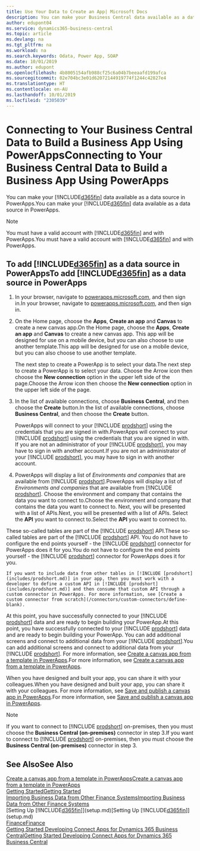 ```yaml
---
title: Use Your Data to Create an App| Microsoft Docs
description: You can make your Business Central data available as a data source and specify an OData URL of your web services to build a business app using PowerApps.
author: edupont04
ms.service: dynamics365-business-central
ms.topic: article
ms.devlang: na
ms.tgt_pltfrm: na
ms.workload: na
ms.search.keywords: Odata, Power App, SOAP
ms.date: 10/01/2019
ms.author: edupont
ms.openlocfilehash: 4b8005154afb988cf25c6a04b7beeaafd199afca
ms.sourcegitcommit: 02e704bc3e01d62072144919774f1244c42827e4
ms.translationtype: HT
ms.contentlocale: en-AU
ms.lasthandoff: 10/01/2019
ms.locfileid: "2305039"
---
```

# <a name="connecting-to-your-business-central-data-to-build-a-business-app-using-powerapps"></a><span data-ttu-id="8a2ec-103">Connecting to Your Business Central Data to Build a Business App Using PowerApps</span><span class="sxs-lookup"><span data-stu-id="8a2ec-103">Connecting to Your Business Central Data to Build a Business App Using PowerApps</span></span>
<span data-ttu-id="8a2ec-104">You can make your [!INCLUDE[d365fin](includes/d365fin_md.md)] data available as a data source in PowerApps.</span><span class="sxs-lookup"><span data-stu-id="8a2ec-104">You can make your [!INCLUDE[d365fin](includes/d365fin_md.md)] data available as a data source in PowerApps.</span></span>  

> [!NOTE]  
>   <span data-ttu-id="8a2ec-105">You must have a valid account with [!INCLUDE[d365fin](includes/d365fin_md.md)] and with PowerApps.</span><span class="sxs-lookup"><span data-stu-id="8a2ec-105">You must have a valid account with [!INCLUDE[d365fin](includes/d365fin_md.md)] and with PowerApps.</span></span>  

## <a name="to-add-included365finincludesd365fin_mdmd-as-a-data-source-in-powerapps"></a><span data-ttu-id="8a2ec-106">To add [!INCLUDE[d365fin](includes/d365fin_md.md)] as a data source in PowerApps</span><span class="sxs-lookup"><span data-stu-id="8a2ec-106">To add [!INCLUDE[d365fin](includes/d365fin_md.md)] as a data source in PowerApps</span></span>
1. <span data-ttu-id="8a2ec-107">In your browser, navigate to [powerapps.microsoft.com](https://powerapps.microsoft.com/en-us/), and then sign in.</span><span class="sxs-lookup"><span data-stu-id="8a2ec-107">In your browser, navigate to [powerapps.microsoft.com](https://powerapps.microsoft.com/en-us/), and then sign in.</span></span>
2. <span data-ttu-id="8a2ec-108">On the Home page, choose the **Apps**, **Create an app** and **Canvas** to create a new canvas app.</span><span class="sxs-lookup"><span data-stu-id="8a2ec-108">On the Home page, choose the **Apps**, **Create an app** and **Canvas** to create a new canvas app.</span></span> <span data-ttu-id="8a2ec-109">This app will be designed for use on a mobile device, but you can also choose to use another template.</span><span class="sxs-lookup"><span data-stu-id="8a2ec-109">This app will be designed for use on a mobile device, but you can also choose to use another template.</span></span>

    <span data-ttu-id="8a2ec-110">The next step to create a PowerApp is to select your data.</span><span class="sxs-lookup"><span data-stu-id="8a2ec-110">The next step to create a PowerApp is to select your data.</span></span> <span data-ttu-id="8a2ec-111">Choose the Arrow icon then choose the **New connection** option in the upper left side of the page.</span><span class="sxs-lookup"><span data-stu-id="8a2ec-111">Choose the Arrow icon then choose the **New connection** option in the upper left side of the page.</span></span>
3. <span data-ttu-id="8a2ec-112">In the list of available connections, choose **Business Central**, and then choose the **Create** button.</span><span class="sxs-lookup"><span data-stu-id="8a2ec-112">In the list of available connections, choose **Business Central**, and then choose the **Create** button.</span></span>

    <span data-ttu-id="8a2ec-113">PowerApps will connect to your [!INCLUDE [prodshort](includes/prodshort.md)] using the credentials that you are signed in with.</span><span class="sxs-lookup"><span data-stu-id="8a2ec-113">PowerApps will connect to your [!INCLUDE [prodshort](includes/prodshort.md)] using the credentials that you are signed in with.</span></span> <span data-ttu-id="8a2ec-114">If you are not an administrator of your [!INCLUDE [prodshort](includes/prodshort.md)], you may have to sign in with another account.</span><span class="sxs-lookup"><span data-stu-id="8a2ec-114">If you are not an administrator of your [!INCLUDE [prodshort](includes/prodshort.md)], you may have to sign in with another account.</span></span>  

4.  <span data-ttu-id="8a2ec-115">PowerApps will display a list of *Environments and companies* that are available from [!INCLUDE [prodshort](includes/prodshort.md)].</span><span class="sxs-lookup"><span data-stu-id="8a2ec-115">PowerApps will display a list of *Environments and companies* that are available from [!INCLUDE [prodshort](includes/prodshort.md)].</span></span> <span data-ttu-id="8a2ec-116">Choose the environment and company that contains the data you want to connect to.</span><span class="sxs-lookup"><span data-stu-id="8a2ec-116">Choose the environment and company that contains the data you want to connect to.</span></span> <span data-ttu-id="8a2ec-117">Next, you will be presented with a list of APIs.</span><span class="sxs-lookup"><span data-stu-id="8a2ec-117">Next, you will be presented with a list of APIs.</span></span> <span data-ttu-id="8a2ec-118">Select the **API** you want to connect to.</span><span class="sxs-lookup"><span data-stu-id="8a2ec-118">Select the **API** you want to connect to.</span></span>

<span data-ttu-id="8a2ec-119">These so-called tables are part of the [!INCLUDE [prodshort](includes/prodshort.md)] API.</span><span class="sxs-lookup"><span data-stu-id="8a2ec-119">These so-called tables are part of the [!INCLUDE [prodshort](includes/prodshort.md)] API.</span></span> <span data-ttu-id="8a2ec-120">You do not have to configure the end points yourself - the [!INCLUDE [prodshort](includes/prodshort.md)] connector for PowerApps does it for you.</span><span class="sxs-lookup"><span data-stu-id="8a2ec-120">You do not have to configure the end points yourself - the [!INCLUDE [prodshort](includes/prodshort.md)] connector for PowerApps does it for you.</span></span>  

    If you want to include data from other tables in [!INCLUDE [prodshort](includes/prodshort.md)] in your app, then you must work with a developer to define a custom API in [!INCLUDE [prodshort](includes/prodshort.md)] and then consume that custom API through a custom connector in PowerApps. For more information, see [Create a custom connector from scratch](/connectors/custom-connectors/define-blank).  

<span data-ttu-id="8a2ec-121">At this point, you have successfully connected to your [!INCLUDE [prodshort](includes/prodshort.md)] data and are ready to begin building your PowerApp.</span><span class="sxs-lookup"><span data-stu-id="8a2ec-121">At this point, you have successfully connected to your [!INCLUDE [prodshort](includes/prodshort.md)] data and are ready to begin building your PowerApp.</span></span> <span data-ttu-id="8a2ec-122">You can add additional screens and connect to additional data from your [!INCLUDE [prodshort](includes/prodshort.md)].</span><span class="sxs-lookup"><span data-stu-id="8a2ec-122">You can add additional screens and connect to additional data from your [!INCLUDE [prodshort](includes/prodshort.md)].</span></span> <span data-ttu-id="8a2ec-123">For more information, see [Create a canvas app from a template in PowerApps](/powerapps/maker/canvas-apps/get-started-test-drive).</span><span class="sxs-lookup"><span data-stu-id="8a2ec-123">For more information, see [Create a canvas app from a template in PowerApps](/powerapps/maker/canvas-apps/get-started-test-drive).</span></span>  

<span data-ttu-id="8a2ec-124">When you have designed and built your app, you can share it with your colleagues.</span><span class="sxs-lookup"><span data-stu-id="8a2ec-124">When you have designed and built your app, you can share it with your colleagues.</span></span> <span data-ttu-id="8a2ec-125">For more information, see [Save and publish a canvas app in PowerApps](/powerapps/maker/canvas-apps/save-publish-app).</span><span class="sxs-lookup"><span data-stu-id="8a2ec-125">For more information, see [Save and publish a canvas app in PowerApps](/powerapps/maker/canvas-apps/save-publish-app).</span></span>  

> [!NOTE]
> <span data-ttu-id="8a2ec-126">If you want to connect to [!INCLUDE [prodshort](includes/prodshort.md)] on-premises, then you must choose the **Business Central (on-premises)** connector in step 3.</span><span class="sxs-lookup"><span data-stu-id="8a2ec-126">If you want to connect to [!INCLUDE [prodshort](includes/prodshort.md)] on-premises, then you must choose the **Business Central (on-premises)** connector in step 3.</span></span>  

## <a name="see-also"></a><span data-ttu-id="8a2ec-127">See Also</span><span class="sxs-lookup"><span data-stu-id="8a2ec-127">See Also</span></span>

[<span data-ttu-id="8a2ec-128">Create a canvas app from a template in PowerApps</span><span class="sxs-lookup"><span data-stu-id="8a2ec-128">Create a canvas app from a template in PowerApps</span></span>](/powerapps/maker/canvas-apps/get-started-test-drive)  
[<span data-ttu-id="8a2ec-129">Getting Started</span><span class="sxs-lookup"><span data-stu-id="8a2ec-129">Getting Started</span></span>](product-get-started.md)  
[<span data-ttu-id="8a2ec-130">Importing Business Data from Other Finance Systems</span><span class="sxs-lookup"><span data-stu-id="8a2ec-130">Importing Business Data from Other Finance Systems</span></span>](across-import-data-configuration-packages.md)  
<span data-ttu-id="8a2ec-131">[Setting Up [!INCLUDE[d365fin](includes/d365fin_md.md)]](setup.md)</span><span class="sxs-lookup"><span data-stu-id="8a2ec-131">[Setting Up [!INCLUDE[d365fin](includes/d365fin_md.md)]](setup.md)</span></span>  
[<span data-ttu-id="8a2ec-132">Finance</span><span class="sxs-lookup"><span data-stu-id="8a2ec-132">Finance</span></span>](finance.md)  
[<span data-ttu-id="8a2ec-133">Getting Started Developing Connect Apps for Dynamics 365 Business Central</span><span class="sxs-lookup"><span data-stu-id="8a2ec-133">Getting Started Developing Connect Apps for Dynamics 365 Business Central</span></span>](/dynamics365/business-central/dev-itpro/developer/devenv-develop-connect-apps)  
